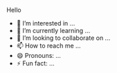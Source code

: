 Hello 
- 👀 I’m interested in ...
- 🌱 I’m currently learning ...
- 💞️ I’m looking to collaborate on ...
- 📫 How to reach me ...
- 😄 Pronouns: ...
- ⚡ Fun fact: ...

<!---
Mecherguimaha/Mecherguimaha is a ✨ special ✨ repository because its `README.md` (this file) appears on your GitHub profile.
You can click the Preview link to take a look at your changes.
--->